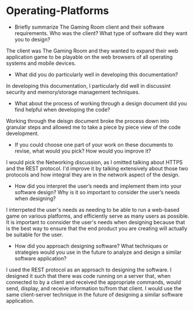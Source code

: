 # Operating-Platforms
- Briefly summarize The Gaming Room client and their software requirements. Who was the client? What type of software did they want you to design?

The client was The Gaming Room and they wanted to expand their web application game to be playable on the web browsers of all operating systems and mobile devices.  

- What did you do particularly well in developing this documentation?

In developing this documentation, I particularly did well in discussint security and memory/storage management techniques.


- What about the process of working through a design document did you find helpful when developing the code?

Working through the deisgn document broke the process down into granular steps and allowed me to take a piece by piece view of the code development. 

- If you could choose one part of your work on these documents to revise, what would you pick? How would you improve it?

I would pick the Networking discussion, as I omitted talking about HTTPS and the REST protocol.  I'd improve it by talking extensively about those two protocols and how integral they are in the network aspect of the design.

- How did you interpret the user’s needs and implement them into your software design? Why is it so important to consider the user’s needs when designing?

I interrpeted the user's needs as needing to be able to run a web-based game on various platforms, and efficiently serve as many users as possible.  It is important to connsider the user's needs when designing because that is the best way to ensure that the end product you are creating will actually be suitable for the user.  

- How did you approach designing software? What techniques or strategies would you use in the future to analyze and design a similar software application?

I used the REST protocol as an approach to designing the software.  I designed it such that there was code running on a server that, when connected to by a client and received the appropriate commands, would send, display, and receive information to/from that client.  I would use the same client-server technique in the future of designing a similar software application.  
